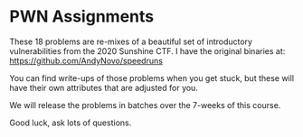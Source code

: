# PWN Assignments

These 18 problems are re-mixes of a beautiful set of introductory vulnerabilities from the 2020 Sunshine CTF.  I have the original binaries at: https://github.com/AndyNovo/speedruns
 
You can find write-ups of those problems when you get stuck, but these will have their own attributes that are adjusted for you.

We will release the problems in batches over the 7-weeks of this course.

Good luck, ask lots of questions.
